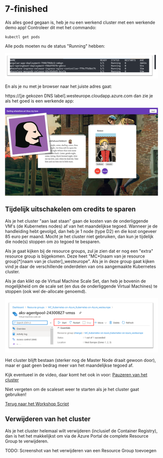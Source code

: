 # 7-finished

Als alles goed gegaan is, heb je nu een werkend cluster met een werkende demo app!
Controleer dit met het commando:

```
kubectl get pods
```

Alle pods moeten nu de status "Running" hebben:

![](/images/running.png)

En als je nu met je browser naar het juiste adres gaat:

https://[je gekozen DNS label].westeurope.cloudapp.azure.com dan zie je als het goed is een werkende app:

![](/images/screenshot1.png)

## Tijdelijk uitschakelen om credits te sparen

Als je het cluster "aan laat staan" gaan de kosten van de onderliggende VM's (de Kubernetes nodes) af van het maandelijkse tegoed. Wanneer je de handleiding hebt gevolgd, dan heb je 1 node (type D2) en die kost ongeveer 85 euro per maand. Mocht je het cluster niet gebruiken, dan kun je tijdelijk die node(s) stoppen om zo tegoed te besparen.

Als je gaat kijken bij de resource groups, zul je zien dat er nog een "extra" resource group is bijgekomen. Deze heet "MC*[naam van je resource group]*[naam van je cluster]\_westeurope". Als je in deze group gaat kijken vind je daar de verschillende onderdelen van ons aangemaakte Kubernetes cluster.

Als je dan klikt op de Virtual Machine Scale Set, dan heb je bovenin de mogelijkheid om de scale set (en dus de onderliggende Virtual Machines) te stoppen (ook wel de-allocate genoemd).

![](images/pause.png)

Het cluster blijft bestaan (sterker nog de Master Node draait gewoon door), maar er gaat geen bedrag meer van het maandelijkse tegoed af.

Kijk eventueel in de video, daar komt het ook in voor: [Pauzeren van het cluster](https://web.microsoftstream.com/video/7dd8991f-300c-4010-b0c7-9bc3234d78ff?st=291)

Niet vergeten om de scaleset weer te starten als je het cluster gaat gebruiken!

[Terug naar het Workshop Script](/handson.md)

## Verwijderen van het cluster

Als je het cluster helemaal wilt verwijderen (inclusief de Container Registry), dan is het het makkelijkst om via de Azure Portal de complete Resource Group te verwijderen.

TODO: Screenshot van het verwijderen van een Resource Group toevoegen
